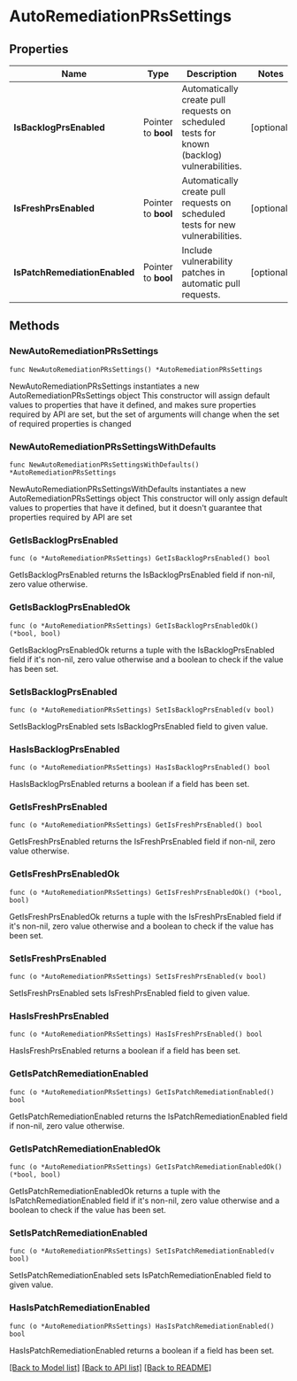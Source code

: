 # AutoRemediationPRsSettings

## Properties

Name | Type | Description | Notes
------------ | ------------- | ------------- | -------------
**IsBacklogPrsEnabled** | Pointer to **bool** | Automatically create pull requests on scheduled tests for known (backlog) vulnerabilities. | [optional] 
**IsFreshPrsEnabled** | Pointer to **bool** | Automatically create pull requests on scheduled tests for new vulnerabilities. | [optional] 
**IsPatchRemediationEnabled** | Pointer to **bool** | Include vulnerability patches in automatic pull requests. | [optional] 

## Methods

### NewAutoRemediationPRsSettings

`func NewAutoRemediationPRsSettings() *AutoRemediationPRsSettings`

NewAutoRemediationPRsSettings instantiates a new AutoRemediationPRsSettings object
This constructor will assign default values to properties that have it defined,
and makes sure properties required by API are set, but the set of arguments
will change when the set of required properties is changed

### NewAutoRemediationPRsSettingsWithDefaults

`func NewAutoRemediationPRsSettingsWithDefaults() *AutoRemediationPRsSettings`

NewAutoRemediationPRsSettingsWithDefaults instantiates a new AutoRemediationPRsSettings object
This constructor will only assign default values to properties that have it defined,
but it doesn't guarantee that properties required by API are set

### GetIsBacklogPrsEnabled

`func (o *AutoRemediationPRsSettings) GetIsBacklogPrsEnabled() bool`

GetIsBacklogPrsEnabled returns the IsBacklogPrsEnabled field if non-nil, zero value otherwise.

### GetIsBacklogPrsEnabledOk

`func (o *AutoRemediationPRsSettings) GetIsBacklogPrsEnabledOk() (*bool, bool)`

GetIsBacklogPrsEnabledOk returns a tuple with the IsBacklogPrsEnabled field if it's non-nil, zero value otherwise
and a boolean to check if the value has been set.

### SetIsBacklogPrsEnabled

`func (o *AutoRemediationPRsSettings) SetIsBacklogPrsEnabled(v bool)`

SetIsBacklogPrsEnabled sets IsBacklogPrsEnabled field to given value.

### HasIsBacklogPrsEnabled

`func (o *AutoRemediationPRsSettings) HasIsBacklogPrsEnabled() bool`

HasIsBacklogPrsEnabled returns a boolean if a field has been set.

### GetIsFreshPrsEnabled

`func (o *AutoRemediationPRsSettings) GetIsFreshPrsEnabled() bool`

GetIsFreshPrsEnabled returns the IsFreshPrsEnabled field if non-nil, zero value otherwise.

### GetIsFreshPrsEnabledOk

`func (o *AutoRemediationPRsSettings) GetIsFreshPrsEnabledOk() (*bool, bool)`

GetIsFreshPrsEnabledOk returns a tuple with the IsFreshPrsEnabled field if it's non-nil, zero value otherwise
and a boolean to check if the value has been set.

### SetIsFreshPrsEnabled

`func (o *AutoRemediationPRsSettings) SetIsFreshPrsEnabled(v bool)`

SetIsFreshPrsEnabled sets IsFreshPrsEnabled field to given value.

### HasIsFreshPrsEnabled

`func (o *AutoRemediationPRsSettings) HasIsFreshPrsEnabled() bool`

HasIsFreshPrsEnabled returns a boolean if a field has been set.

### GetIsPatchRemediationEnabled

`func (o *AutoRemediationPRsSettings) GetIsPatchRemediationEnabled() bool`

GetIsPatchRemediationEnabled returns the IsPatchRemediationEnabled field if non-nil, zero value otherwise.

### GetIsPatchRemediationEnabledOk

`func (o *AutoRemediationPRsSettings) GetIsPatchRemediationEnabledOk() (*bool, bool)`

GetIsPatchRemediationEnabledOk returns a tuple with the IsPatchRemediationEnabled field if it's non-nil, zero value otherwise
and a boolean to check if the value has been set.

### SetIsPatchRemediationEnabled

`func (o *AutoRemediationPRsSettings) SetIsPatchRemediationEnabled(v bool)`

SetIsPatchRemediationEnabled sets IsPatchRemediationEnabled field to given value.

### HasIsPatchRemediationEnabled

`func (o *AutoRemediationPRsSettings) HasIsPatchRemediationEnabled() bool`

HasIsPatchRemediationEnabled returns a boolean if a field has been set.


[[Back to Model list]](../README.md#documentation-for-models) [[Back to API list]](../README.md#documentation-for-api-endpoints) [[Back to README]](../README.md)


